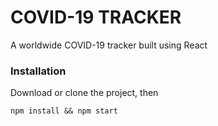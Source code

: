 # COVID-19 TRACKER

A worldwide COVID-19 tracker built using React

### Installation

Download or clone the project, then

```
npm install && npm start
```
